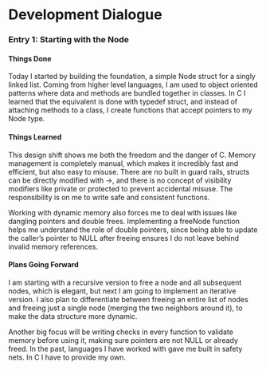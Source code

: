 # Development Dialogue

### Entry 1: Starting with the Node

#### Things Done
Today I started by building the foundation, a simple Node struct for a singly
linked list. Coming from higher level languages, I am used to object oriented
patterns where data and methods are bundled together in classes. In C I learned
that the equivalent is done with typedef struct, and instead of attaching
methods to a class, I create functions that accept pointers to my Node type.

#### Things Learned
This design shift shows me both the freedom and the danger of C. Memory
management is completely manual, which makes it incredibly fast and efficient,
but also easy to misuse. There are no built in guard rails, structs can be
directly modified with ->, and there is no concept of visibility modifiers like
private or protected to prevent accidental misuse. The responsibility is on me
to write safe and consistent functions.

Working with dynamic memory also forces me to deal with issues like dangling
pointers and double frees. Implementing a freeNode function helps me understand
the role of double pointers, since being able to update the caller’s pointer to
NULL after freeing ensures I do not leave behind invalid memory references.

#### Plans Going Forward
I am starting with a recursive version to free a node and all subsequent nodes,
which is elegant, but next I am going to implement an iterative version. I also
plan to differentiate between freeing an entire list of nodes and freeing just a
single node (merging the two neighbors around it), to make the data structure
more dynamic.

Another big focus will be writing checks in every function to validate memory
before using it, making sure pointers are not NULL or already freed. In the
past, languages I have worked with gave me built in safety nets. In C I have to
provide my own.
